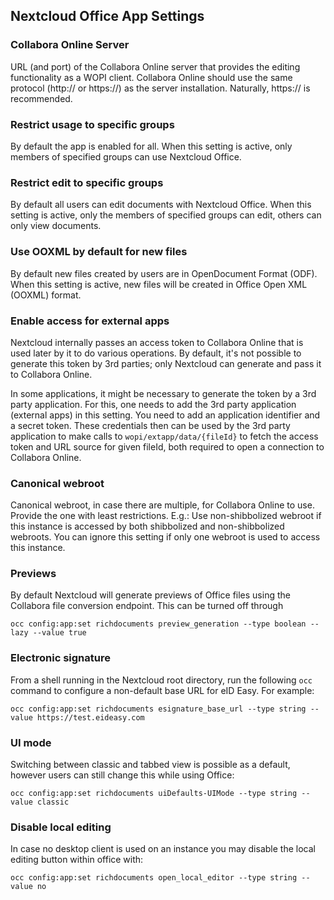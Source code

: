 <!--
  - SPDX-FileCopyrightText: 2018 Nextcloud GmbH and Nextcloud contributors
  - SPDX-License-Identifier: AGPL-3.0-or-later
-->
## Nextcloud Office App Settings

### Collabora Online Server
URL (and port) of the Collabora Online server that provides the editing functionality as a WOPI client. Collabora Online should use the same protocol (http:// or https://) as the server installation. Naturally, https:// is recommended.

### Restrict usage to specific groups
By default the app is enabled for all. When this setting is active, only members of specified groups can use Nextcloud Office.

### Restrict edit to specific groups
By default all users can edit documents with Nextcloud Office. When this setting is active, only the members of specified groups can edit, others can only view documents.

### Use OOXML by default for new files
By default new files created by users are in OpenDocument Format (ODF). When this setting is active, new files will be created in Office Open XML (OOXML) format.

### Enable access for external apps
Nextcloud internally passes an access token to Collabora Online that is used later by it to do various operations. By default, it's not possible to generate this token by 3rd parties; only Nextcloud can generate and pass it to Collabora Online.

In some applications, it might be necessary to generate the token by a 3rd party application. For this, one needs to add the 3rd party application (external apps) in this setting. You need to add an application identifier and a secret
token. These credentials then can be used by the 3rd party application to make calls to `wopi/extapp/data/{fileId}` to fetch the access token and URL source for given fileId, both required to open a connection to Collabora Online.

### Canonical webroot
Canonical webroot, in case there are multiple, for Collabora Online to use. Provide the one with least restrictions. E.g.: Use non-shibbolized webroot if this instance is accessed by both shibbolized and non-shibbolized webroots. You can ignore this setting if only one webroot is used to access this instance.

### Previews

By default Nextcloud will generate previews of Office files using the Collabora file conversion endpoint. This can be turned off through

	occ config:app:set richdocuments preview_generation --type boolean --lazy --value true

### Electronic signature
From a shell running in the Nextcloud root directory, run the following `occ`
command to configure a non-default base URL for eID Easy. For example:

	occ config:app:set richdocuments esignature_base_url --type string --value https://test.eideasy.com 

### UI mode

Switching between classic and tabbed view is possible as a default, however users can still change this while using Office:

	occ config:app:set richdocuments uiDefaults-UIMode --type string --value classic

### Disable local editing

In case no desktop client is used on an instance you may disable the local editing button within office with:

	occ config:app:set richdocuments open_local_editor --type string --value no

